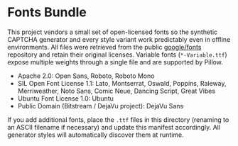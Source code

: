 # Fonts Bundle

This project vendors a small set of open-licensed fonts so the synthetic CAPTCHA generator
and every style variant work predictably even in offline environments. All files were
retrieved from the public [google/fonts](https://github.com/google/fonts) repository and
retain their original licenses. Variable fonts (`*-Variable.ttf`) expose multiple weights
through a single file and are supported by Pillow.

- Apache 2.0: Open Sans, Roboto, Roboto Mono
- SIL Open Font License 1.1: Lato, Montserrat, Oswald, Poppins, Raleway, Merriweather, Noto Sans, Comic Neue, Dancing Script, Great Vibes
- Ubuntu Font License 1.0: Ubuntu
- Public Domain (Bitstream / DejaVu project): DejaVu Sans

If you add additional fonts, place the `.ttf` files in this directory (renaming to an ASCII
filename if necessary) and update this manifest accordingly. All generator styles will
automatically discover them at runtime.
